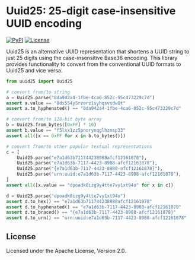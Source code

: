# Uuid25: 25-digit case-insensitive UUID encoding

[![PyPI](https://img.shields.io/pypi/v/uuid25)](https://pypi.org/project/uuid25/)
[![License](https://img.shields.io/pypi/l/uuid25)](https://github.com/uuid25/python/blob/main/LICENSE)

Uuid25 is an alternative UUID representation that shortens a UUID string to just
25 digits using the case-insensitive Base36 encoding. This library provides
functionality to convert from the conventional UUID formats to Uuid25 and vice
versa.

```python
from uuid25 import Uuid25

# convert from/to string
a = Uuid25.parse("8da942a4-1fbe-4ca6-852c-95c473229c7d")
assert a.value == "8dx554y5rzerz1syhqsvsdw8t"
assert a.to_hyphenated() == "8da942a4-1fbe-4ca6-852c-95c473229c7d"

# convert from/to 128-bit byte array
b = Uuid25.from_bytes([0xFF] * 16)
assert b.value == "f5lxx1zz5pnorynqglhzmsp33"
assert all([x == 0xFF for x in b.to_bytes()])

# convert from/to other popular textual representations
c = [
    Uuid25.parse("e7a1d63b711744238988afcf12161878"),
    Uuid25.parse("e7a1d63b-7117-4423-8988-afcf12161878"),
    Uuid25.parse("{e7a1d63b-7117-4423-8988-afcf12161878}"),
    Uuid25.parse("urn:uuid:e7a1d63b-7117-4423-8988-afcf12161878"),
]
assert all([x.value == "dpoadk8izg9y4tte7vy1xt94o" for x in c])

d = Uuid25.parse("dpoadk8izg9y4tte7vy1xt94o")
assert d.to_hex() == "e7a1d63b711744238988afcf12161878"
assert d.to_hyphenated() == "e7a1d63b-7117-4423-8988-afcf12161878"
assert d.to_braced() == "{e7a1d63b-7117-4423-8988-afcf12161878}"
assert d.to_urn() == "urn:uuid:e7a1d63b-7117-4423-8988-afcf12161878"
```

## License

Licensed under the Apache License, Version 2.0.
